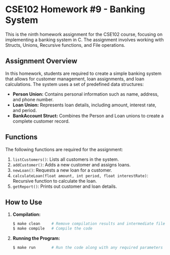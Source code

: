 # CSE102 Homework #9 - Banking System

This is the ninth homework assignment for the CSE102 course, focusing on implementing a banking system in C. The assignment involves working with Structs, Unions, Recursive functions, and File operations.

## Assignment Overview

In this homework, students are required to create a simple banking system that allows for customer management, loan assignments, and loan calculations. The system uses a set of predefined data structures:

- **Person Union:** Contains personal information such as name, address, and phone number.
- **Loan Union:** Represents loan details, including amount, interest rate, and period.
- **BankAccount Struct:** Combines the Person and Loan unions to create a complete customer record.

## Functions

The following functions are required for the assignment:

1. `listCustomers()`: Lists all customers in the system.
2. `addCustomer()`: Adds a new customer and assigns loans.
3. `newLoan()`: Requests a new loan for a customer.
4. `calculateLoan(float amount, int period, float interestRate)`: Recursive function to calculate the loan.
5. `getReport()`: Prints out customer and loan details.

## How to Use

1. **Compilation:**
    ```bash
    $ make clean     # Remove compilation results and intermediate files
    $ make compile   # Compile the code
    ```

2. **Running the Program:**
    ```bash
    $ make run       # Run the code along with any required parameters
    ```

